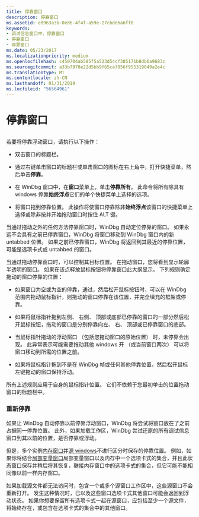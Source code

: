 ```yaml
---
title: 停靠窗口
description: 停靠窗口
ms.assetid: e8963a3b-0e86-4f4f-a59e-27cbde6a6ff8
keywords:
- 调试信息窗口中，停靠窗口
- 停靠窗口
- 停靠窗口
ms.date: 05/23/2017
ms.localizationpriority: medium
ms.openlocfilehash: c450704ab585f5a523d54cf385171b8db6a9683c
ms.sourcegitcommit: a33b7978e22d5bb9f65ca7056f955319049a2e4c
ms.translationtype: MT
ms.contentlocale: zh-CN
ms.lasthandoff: 01/31/2019
ms.locfileid: "56564961"
---
```

# <a name="docking-a-window"></a>停靠窗口


## <span id="ddk_docking_a_window_dbg"></span><span id="DDK_DOCKING_A_WINDOW_DBG"></span>


若要将停靠浮动窗口，请执行以下操作：

-   双击窗口的标题栏。

-   通过右键单击窗口的标题栏或单击窗口的图标在右上角中，打开快捷菜单，然后单击**停靠**。

-   在 WinDbg 窗口中，在**窗口**菜单上，单击**停靠所有**。 此命令将所有除具有 windows 停靠**始终浮点**它们的单个快捷菜单上选择的选项。

-   将窗口拖到停靠位置。 此操作将使窗口停靠除非**始终浮点**该窗口的快捷菜单上选择或除非按并开始拖动窗口时按住 ALT 键。

当通过拖动之外的任何方法停靠窗口时，WinDbg 自动定位停靠的窗口。 如果永远不会具有之前已停靠窗口，WinDbg 将窗口移动到 WinDbg 窗口内的新 untabbed 位置。 如果之前已停靠窗口，WinDbg 将返回到其最近的停靠位置，可能是选项卡式或 untabbed 的窗口。

当通过拖动停靠窗口时，可以控制其目标位置。 在拖动窗口，您将看到显示轮廓半透明的窗口。 如果在该点释放鼠标按钮将停靠窗口此大纲显示。 下列规则确定拖动的窗口停靠的位置：

-   如果窗口为空或为空的停靠，通过，然后松开鼠标按钮时，可以在 WinDbg 范围内拖动鼠标指针，则拖动的窗口停靠在该位置，并完全填充的框架或停靠。

-   如果将鼠标指针拖到左侧、 右侧、 顶部或底部已停靠的窗口的一部分然后松开鼠标按钮，拖动的窗口是分别停靠向左、 右、 顶部或已停靠窗口的底部。

-   当鼠标指针拖动的浮动窗口 （包括您拖动窗口的原始位置） 时，未停靠会出现。 此异常表示可能需要拖动其他 windows 开 （或当前窗口两次） 可以将窗口移动到所需的位置之前。

-   如果将鼠标指针拖到不是在 WinDbg 帧或任何其他停靠位置，然后松开鼠标左键拖动的窗口保持浮动。

所有上述规则应用于自身的鼠标指针位置。 它们不依赖于您最初单击的位置拖动窗口的标题栏中。

### <a name="span-idredockingspanspan-idredockingspanre-docking"></a><span id="re_docking"></span><span id="RE_DOCKING"></span>重新停靠

如果让 WinDbg 自动停靠以前停靠浮动窗口，WinDbg 将尝试将窗口放在了之前占据同一停靠位置。 此外，如果加载工作区，WinDbg 尝试还原的所有调试信息窗口到其以前的位置，是否停靠或浮动。

但是，多个实例[内存窗口](memory-window.md)并[源 windows](source-window.md)不进行区分时保存的停靠位置。 例如，如果你将结合[局部变量窗口](locals-window.md)局部变量窗口以及内存中一个选项卡式的集合，并且此状态窗口保存并稍后将其恢复，联接内存窗口中的选项卡式的集合，但它可能不能相同像以前一样内存窗口。

如果加载源文件都无法访问时，包含一个或多个源窗口工作区中，这些源窗口不会重新打开。 发生这种情况时，已以及这些窗口选项卡式其他窗口可能会返回到浮动状态。 如果你想要保留所有选项卡式一起在源窗口，应包括至少一个源文件，将始终存在，或包含在选项卡式的集合中的其他窗口。

 

 





